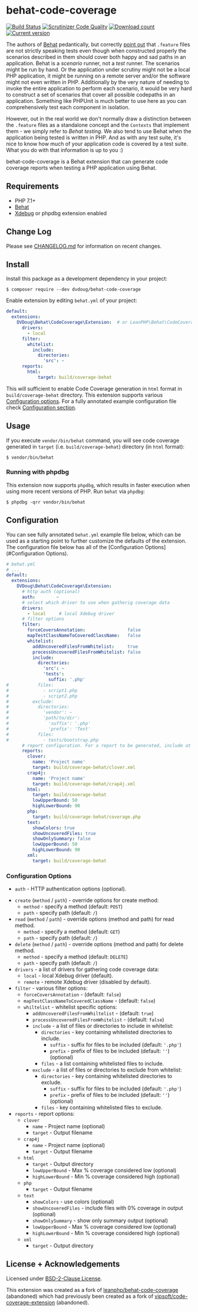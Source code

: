 behat-code-coverage
===================
[![Build Status](https://dev.azure.com/dvdoug/behat-code-coverage/_apis/build/status/dvdoug.behat-code-coverage?branchName=master)](https://dev.azure.com/dvdoug/behat-code-coverage/_build/latest?definitionId=1&branchName=master)
[![Scrutinizer Code Quality](https://scrutinizer-ci.com/g/dvdoug/behat-code-coverage/badges/quality-score.png?b=master)](https://scrutinizer-ci.com/g/dvdoug/behat-code-coverage/?branch=master)
[![Download count](https://img.shields.io/packagist/dt/dvdoug/behat-code-coverage.svg)](https://packagist.org/packages/dvdoug/behat-code-coverage)
[![Current version](https://img.shields.io/packagist/v/dvdoug/behat-code-coverage.svg)](https://packagist.org/packages/dvdoug/behat-code-coverage)

The authors of [Behat][3] pedantically, but correctly [point out][6] that `.feature` files are not strictly speaking
tests even though when constructed properly the scenarios described in them should cover both happy and sad paths in an
application. Behat is a _scenario_ runner, not a _test_ runner. The scenarios might be run by hand. Or the application
under scrutiny might not be a local PHP application, it might be running on a remote server and/or the software might
not even written in PHP. Additionally by the very nature of needing to invoke the entire application to perform each
scenario, it would be very hard to construct a set of scenarios that cover all possible codepaths in an application.
Something like PHPUnit is much better to use here as you can comprehensively test each component in isolation.

However, out in the real world we don't normally draw a distinction between the `.feature` files as a standalone concept
and the `Contexts` that implement them - we simply refer to _Behat testing_. We also tend to use Behat when the
application being tested is written in PHP. And as with any test suite, it's nice to know how much of your application
code is covered by a test suite. What you do with that information is up to you :)

behat-code-coverage is a Behat extension that can generate code coverage reports when testing a PHP application using
Behat.

## Requirements

- PHP 7.1+
- [Behat][3]
- [Xdebug][5] or phpdbg extension enabled

## Change Log

Please see [CHANGELOG.md](CHANGELOG.md) for information on recent changes.

## Install

Install this package as a development dependency in your project:

    $ composer require --dev dvdoug/behat-code-coverage

Enable extension by editing `behat.yml` of your project:

``` yaml
default:
  extensions:
    DVDoug\Behat\CodeCoverage\Extension:  # or LeanPHP\Behat\CodeCoverage\Extension if you also need to work with older versions
      drivers:
        - local
      filter:
        whitelist:
          include:
            directories:
              'src': ~
      reports:
        html:
            target: build/coverage-behat
```

This will sufficient to enable Code Coverage generation in `html` format in
`build/coverage-behat` directory. This extension supports various
[Configuration options](#configuration-options). For a fully annotated example
configuration file check [Configuration section](#configuration).

## Usage

If you execute `vendor/bin/behat` command, you will see code coverage generated in
`target` (i.e. `build/coverage-behat`) directory (in `html` format):

    $ vendor/bin/behat

### Running with phpdbg

This extension now supports `phpdbg`, which results in faster execution when
using more recent versions of PHP. Run `behat` via `phpdbg`:

    $ phpdbg -qrr vendor/bin/behat

## Configuration

You can see fully annotated `behat.yml` example file below, which can be used
as a starting point to further customize the defaults of the extension. The
configuration file below has all of the [Configuration Options](#Configuration
Options).

```yaml
# behat.yml
# ...
default:
  extensions:
    DVDoug\Behat\CodeCoverage\Extension:
      # http auth (optional)
      auth:        ~
      # select which driver to use when gatherig coverage data
      drivers:
        - local     # local Xdebug driver
      # filter options
      filter:
        forceCoversAnnotation:                false
        mapTestClassNameToCoveredClassName:   false
        whitelist:
          addUncoveredFilesFromWhitelist:     true
          processUncoveredFilesFromWhitelist: false
          include:
            directories:
              'src': ~
              'tests':
                suffix: '.php'
#           files:
#             - script1.php
#             - script2.php
#         exclude:
#           directories:
#             'vendor': ~
#             'path/to/dir':
#               'suffix': '.php'
#               'prefix': 'Test'
#           files:
#             - tests/bootstrap.php
      # report configuration. For a report to be generated, include at least 1 configuration option under the relevant key
      reports:
        clover:
          name: 'Project name'
          target: build/coverage-behat/clover.xml
        crap4j:
          name: 'Project name'
          target: build/coverage-behat/crap4j.xml
        html:
          target: build/coverage-behat
          lowUpperBound: 50
          highLowerBound: 90
        php:
          target: build/coverage-behat/coverage.php
        text:
          showColors: true
          showUncoveredFiles: true
          showOnlySummary: false
          lowUpperBound: 50
          highLowerBound: 90
        xml:
          target: build/coverage-behat
```

### Configuration Options

* `auth` - HTTP authentication options (optional).
- `create` (`method` / `path`) - override options for create method:
    - `method` - specify a method (default: `POST`)
    - `path` - specify path (default: `/`)
- `read` (`method` / `path`) - override options (method and path) for read
  method.
    - `method` - specify a method (default: `GET`)
    - `path` - specify path (default: `/`)
- `delete` (`method` / `path`) - override options (method and path) for delete
  method.
    - `method` - specify a method (default: `DELETE`)
    - `path` - specify path (default: `/`)
- `drivers` - a list of drivers for gathering code coverage data:
    - `local` - local Xdebug driver (default).
    - `remote` - remote Xdebug driver (disabled by default).
- `filter` - various filter options:
    - `forceCoversAnnotation` - (default: `false`)
    - `mapTestClassNameToCoveredClassName` - (default: `false`)
    - `whiltelist` - whitelist specific options:
        - `addUncoveredFilesFromWhiltelist` - (default: `true`)
        - `processUncoveredFilesFromWhitelist` - (default: `false`)
        - `include` - a list of files or directories to include in whitelist:
            - `directories` - key containing whitelisted directories to include.
                - `suffix` - suffix for files to be included (default: `'.php'`)
                - `prefix` - prefix of files to be included (default: `''`)
                  (optional)
            - `files` - a list containing whitelisted files to include.
        - `exclude` - a list of files or directories to exclude from whitelist:
            - `directories` - key containing whitelisted directories to exclude.
                - `suffix` - suffix for files to be included (default: `'.php'`)
                - `prefix` - prefix of files to be included (default: `''`)
                  (optional)
            - `files` - key containing whitelisted files to exclude.
- `reports` - report options:
    - `clover`
        - `name` - Project name (optional)
        - `target` - Output filename
    - `crap4j`
        - `name`  - Project name (optional)
        - `target` - Output filename
    - `html`
        - `target` - Output directory
        - `lowUpperBound` - Max % coverage considered low (optional)
        - `highLowerBound` - Min % coverage considered high (optional)
    - `php`
        - `target` - Output filename
    - `text`
        - `showColors` - use colors (optional)
        - `showUncoveredFiles` - include files with 0% coverage in output (optional)
        - `showOnlySummary` - show only summary output (optional)
        - `lowUpperBound` - Max % coverage considered low (optional)
        - `highLowerBound` - Min % coverage considered high (optional)
    - `xml`
        - `target` - Output directory
## License + Acknowledgements
Licensed under [BSD-2-Clause License](LICENSE).

This extension was created as a fork of [leanphp/behat-code-coverage][0] (abandoned) which had previously been created as a fork of [vipsoft/code-coverage-extension][1] (abandoned).

[0]: https://github.com/leanphp/behat-code-coverage
[1]: https://github.com/vipsoft/code-coverage-extension
[2]: https://github.com/vipsoft/code-coverage-common
[3]: http://behat.org/
[4]: http://mink.behat.org
[5]: https://xdebug.org/
[6]: https://github.com/Behat/Behat/issues/92
